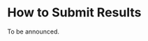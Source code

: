 <!--
 * @Date: 2023-02-20 20:13:41
 * @LastEditTime: 2023-03-07 12:26:15
 * @Description: 
-->

<!-- # Hosting a Challenge via EvalAI

This document provides an overview on how to host a code-upload based challenge on EvalAI. A code-upload based challenge is usually a reinforcement learning challenge in which participants upload their trained model in the form of a Docker image. The environment is also a docker image.

Info below extracted from the [EvalAI Documentation](https://evalai.readthedocs.io/en/latest/).

<br>

## Step 1: Set Up Main Repo
Clone this [EvalAI-Starter Repo](https://github.com/Cloud-CV/EvalAI-Starters) as a template. For info on how to use a repo as a template, see [this](https://docs.github.com/en/free-pro-team@latest/github/creating-cloning-and-archiving-repositories/creating-a-repository-from-a-template).

<br>

## Step 2: Set Up Challenge Configuration
Open the "challenge_config.yml" in the repo. Update the values of the features in the file based on the characteristics of the challenge. More info about the features can be found [here](https://evalai.readthedocs.io/en/latest/configuration.html).

Note that the following two features have to have the following values:

1) remote_evaluation: True
2) is_docker_based: True


For evaluation to be possible, an [AWS Elastic Kubernetes Service (EKS)](https://aws.amazon.com/eks/) cluster might need to be created. The following info is needed:

1) aws_account_id
2) aws_access_key_id
3) aws_secret_access_key
4) aws_region

This info needs to emailed to team@cloudcv.org, who will set up the infrastructure in the AWS account.

<br>

## Step 3: Define Evaluation Code
A evaluation file needs to be created to determine which metrics will be determined at which phase. This will also evalute the participants' submissions and post a score to the leaderboard. The environment image should be created by the host and the agent image should be pushed by the participants.

The overall structure of the evaluation code is fixed for architectural reasons.

To define the evaluation code:

1) Open the environment.py file located in EvalAI-Starters/code_upload_challenge_evaluation/environment/.
2) Edit the evaluator_environment class.

    ```
    class evaluator_environment:
        def __init__(self, environment="CartPole-v0"):
            self.score = 0
            self.feedback = None
            self.env = gym.make(environment)
            self.env.reset()

        def get_action_space(self):
            return list(range(self.env.action_space.n))

        def next_score(self):
            self.score += 1
    ```

    There are three methods:

    a) \_\_init\_\_: initialization method<br>
    b) get_action_space: returns the action space of the agent in the environment<br>
    c) next_score: returns or updates the reward achieved<br>

Additional methods can be added as need be.

3) Edit the Environment class in environment.py.
    ```
    class Environment(evaluation_pb2_grpc.EnvironmentServicer):
        def __init__(self, challenge_pk, phase_pk, submission_pk, server):
            self.challenge_pk = challenge_pk
            self.phase_pk = phase_pk
            self.submission_pk = submission_pk
            self.server = server

        def get_action_space(self, request, context):
            message = pack_for_grpc(env.get_action_space())
            return evaluation_pb2.Package(SerializedEntity=message)

        def act_on_environment(self, request, context):
            global EVALUATION_COMPLETED
            if not env.feedback or not env.feedback[2]:
                action = unpack_for_grpc(request.SerializedEntity)
                env.next_score()
                env.feedback = env.env.step(action)
            if env.feedback[2]:
                if not LOCAL_EVALUATION:
                    update_submission_result(
                        env, self.challenge_pk, self.phase_pk, self.submission_pk
                    )
                else:
                    print("Final Score: {0}".format(env.score))
                    print("Stopping Evaluation!")
                    EVALUATION_COMPLETED = True
            return evaluation_pb2.Package(
                SerializedEntity=pack_for_grpc(
                    {"feedback": env.feedback, "current_score": env.score,}
                )
            )
     ```
 
     [gRPC](https://grpc.io/) servers are used to get actions in the form of messages from the agent container. This class can be edited to fit the needs of the current challenge. Seriailzation and deserialization of the messages to be sent across gRPC is needed. The following two methods may be helpful for this:

     a) unpack_for_gprc: this method deserializes entities from request/response sent over gRPC. This is useful for receiving messages (for example, actions from the agent).<br>
     b) pack_for_gprc: this method serializes entities to be sent over a request over gRPC. This is useful for sending messages (for example, feedback from the environment).<br>
 
4) Edit the requirements file based on the required packages for the environment.
5) Edit environment Dockerfile located in EvalAI-Starters/code_upload_challenge_evaluation/docker/environment/ if need be.
6) Fill in the docker enviroment variables in docker.env located in EvalAI-Starters/code_upload_challenge_evaluation/docker/environment/:

    ```
    AUTH_TOKEN=x
    EVALAI_API_SERVER=https://eval.ai
    LOCAL_EVALUATION = True
    QUEUE_NAME=x
    ```
7) Create a docker image on upload on Amazon Elastic Container Registry (ECR). More info on pushing a docker image to ECR can be found [here](https://docs.aws.amazon.com/AmazonECR/latest/userguide/docker-push-ecr-image.html).

    ```
    docker build -f <file_path_to_Dockerfile>

    aws ecr get-login-password --region <region> | docker login --username AWS --password-stdin <aws_account_id>.dkr.ecr.<region>.amazonaws.com
    docker tag <image_id> <aws_account_id>.dkr.ecr.<region>.amazonaws.com/<my-repository>:<tag>
    docker push <aws_account_id>.dkr.ecr.<region>.amazonaws.com/<my-repository>:<tag>
    ```

8) Add environment image to challenge configuration for challenge phase. For each challenge phase, add the link to the environment image.
    ```
    ...
    challenge_phases:
        - id: 1
        ...
        - environment_image: <docker image uri>
    ...
    ```


9) Create a starter example for creating the agent: the participants are expected to create a docker image with the policy and methods to interact with the environment. To create the agent environment:

    a) Create the starter script. A template, agent.py, is provided in EvalAI-Starters/code_upload_challenge_evaluation/agent/.
    ```
    import evaluation_pb2
    import evaluation_pb2_grpc
    import grpc
    import os
    import pickle
    import time

    time.sleep(30)

    LOCAL_EVALUATION = os.environ.get("LOCAL_EVALUATION")

    if LOCAL_EVALUATION:
        channel = grpc.insecure_channel("environment:8085")
    else:
        channel = grpc.insecure_channel("localhost:8085")

    stub = evaluation_pb2_grpc.EnvironmentStub(channel)

    def pack_for_grpc(entity):
        return pickle.dumps(entity)

    def unpack_for_grpc(entity):
        return pickle.loads(entity)

    flag = None

    while not flag:
        base = unpack_for_grpc(
            stub.act_on_environment(
                evaluation_pb2.Package(SerializedEntity=pack_for_grpc(1))
            ).SerializedEntity
        )
        flag = base["feedback"][2]
        print("Agent Feedback", base["feedback"])
        print("*"* 100)
    ```
    
    b) Edit requirements.txt located in EvalAI-Starters/code_upload_challenge_evaluation/requirements based on package requirements.<br>
    c) Edit the Dockerfile (if need be) located in EvalAI-Starters/code_upload_challenge_evaluation/docker/agent/ which will interact run agent.py to interact with the environment.<br>
    d) Edit docker.env located in EvalAI-Starters/code_upload_challenge_evaluation/docker/agent/ to be:<br>
    
    ```
    LOCAL_EVALUATION = True
    ```

<br>

## Step 4: Edit Challenge HTML Templates
Update the HTML templates in EvalAI-Starters/templates. The submission-guidelines.html should be detailed to ensure participants can upload their submissions. The participants are expected to submit links to their docker images using evalai-cli (more info [here](https://cli.eval.ai/)). The command is:
```
evalai push <image>:<tag> --phase <phase_name>
```
<br>
At this point, the challenge configuration has been submitted for review and the EvalAI team has been notified. They will review and approve the challenge.
<br> -->

# How to Submit Results

To be announced.
